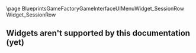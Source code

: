 \page BlueprintsGameFactoryGameInterfaceUIMenuWidget_SessionRow Widget_SessionRow
## Widgets aren't supported by this documentation (yet)
